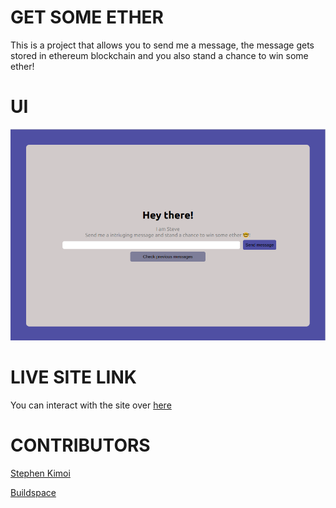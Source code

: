 # GET SOME ETHER
This is a project that allows you to send me a message, the message gets stored in ethereum blockchain and you also stand a chance to win some ether! 

# UI 
![Get some ether](./waveUI.png) 

# LIVE SITE LINK 
You can interact with the site over [here]()

# CONTRIBUTORS 
[Stephen Kimoi](https://kimoisteve.me/) 

[Buildspace](https://buildspace.io/)
